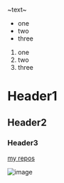 ~text~

* one
* two
* three

1. one
1. two
1. three


# Header1
## Header2
### Header3

[my repos](https://github.com/MaxTitkov/)

![image](https://unsplash.com/photos/G85VuTpw6jg)
